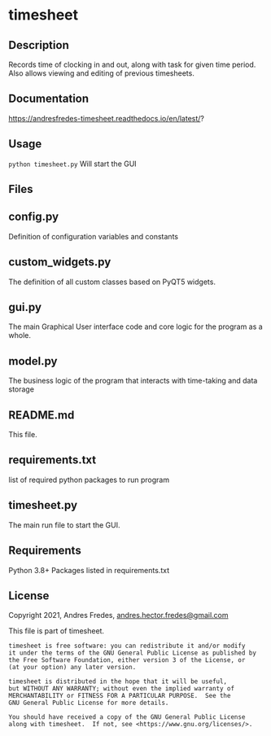 timesheet
=========

Description
-----------
Records time of clocking in and out, along with task for given time period.
Also allows viewing and editing of previous timesheets.

Documentation
-------------
https://andresfredes-timesheet.readthedocs.io/en/latest/?

Usage
-----
`python timesheet.py`
Will start the GUI

Files
-----
## config.py
Definition of configuration variables and constants

## custom_widgets.py
The definition of all custom classes based on PyQT5 widgets.

## gui.py
The main Graphical User interface code and core logic for the program as a whole.

## model.py
The business logic of the program that interacts with time-taking and data storage

## README.md
This file.

## requirements.txt
list of required python packages to run program

## timesheet.py
The main run file to start the GUI.

Requirements
------------
Python 3.8+
Packages listed in requirements.txt

License
-------
Copyright 2021, Andres Fredes, <andres.hector.fredes@gmail.com>

This file is part of timesheet.
 
    timesheet is free software: you can redistribute it and/or modify
    it under the terms of the GNU General Public License as published by
    the Free Software Foundation, either version 3 of the License, or
    (at your option) any later version.

    timesheet is distributed in the hope that it will be useful,
    but WITHOUT ANY WARRANTY; without even the implied warranty of
    MERCHANTABILITY or FITNESS FOR A PARTICULAR PURPOSE.  See the
    GNU General Public License for more details.

    You should have received a copy of the GNU General Public License
    along with timesheet.  If not, see <https://www.gnu.org/licenses/>.